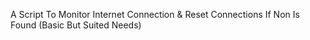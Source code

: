 A Script To Monitor Internet Connection & Reset Connections If Non Is Found (Basic But Suited Needs)
